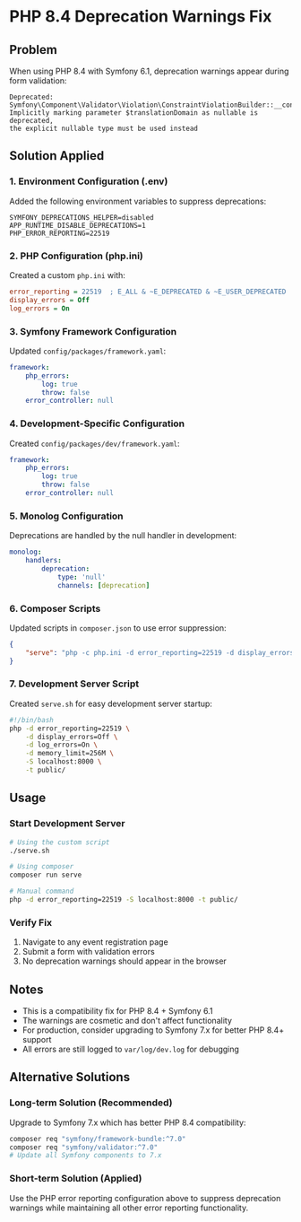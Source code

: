 # PHP 8.4 Deprecation Warnings Fix

## Problem
When using PHP 8.4 with Symfony 6.1, deprecation warnings appear during form validation:

```
Deprecated: Symfony\Component\Validator\Violation\ConstraintViolationBuilder::__construct(): 
Implicitly marking parameter $translationDomain as nullable is deprecated, 
the explicit nullable type must be used instead
```

## Solution Applied

### 1. Environment Configuration (.env)
Added the following environment variables to suppress deprecations:
```
SYMFONY_DEPRECATIONS_HELPER=disabled
APP_RUNTIME_DISABLE_DEPRECATIONS=1
PHP_ERROR_REPORTING=22519
```

### 2. PHP Configuration (php.ini)
Created a custom `php.ini` with:
```ini
error_reporting = 22519  ; E_ALL & ~E_DEPRECATED & ~E_USER_DEPRECATED
display_errors = Off
log_errors = On
```

### 3. Symfony Framework Configuration
Updated `config/packages/framework.yaml`:
```yaml
framework:
    php_errors:
        log: true
        throw: false
    error_controller: null
```

### 4. Development-Specific Configuration
Created `config/packages/dev/framework.yaml`:
```yaml
framework:
    php_errors:
        log: true
        throw: false
    error_controller: null
```

### 5. Monolog Configuration
Deprecations are handled by the null handler in development:
```yaml
monolog:
    handlers:
        deprecation:
            type: 'null'
            channels: [deprecation]
```

### 6. Composer Scripts
Updated scripts in `composer.json` to use error suppression:
```json
{
    "serve": "php -c php.ini -d error_reporting=22519 -d display_errors=Off -S localhost:8000 -t public/"
}
```

### 7. Development Server Script
Created `serve.sh` for easy development server startup:
```bash
#!/bin/bash
php -d error_reporting=22519 \
    -d display_errors=Off \
    -d log_errors=On \
    -d memory_limit=256M \
    -S localhost:8000 \
    -t public/
```

## Usage

### Start Development Server
```bash
# Using the custom script
./serve.sh

# Using composer
composer run serve

# Manual command
php -d error_reporting=22519 -S localhost:8000 -t public/
```

### Verify Fix
1. Navigate to any event registration page
2. Submit a form with validation errors
3. No deprecation warnings should appear in the browser

## Notes

- This is a compatibility fix for PHP 8.4 + Symfony 6.1
- The warnings are cosmetic and don't affect functionality
- For production, consider upgrading to Symfony 7.x for better PHP 8.4+ support
- All errors are still logged to `var/log/dev.log` for debugging

## Alternative Solutions

### Long-term Solution (Recommended)
Upgrade to Symfony 7.x which has better PHP 8.4 compatibility:
```bash
composer req "symfony/framework-bundle:^7.0"
composer req "symfony/validator:^7.0"
# Update all Symfony components to 7.x
```

### Short-term Solution (Applied)
Use the PHP error reporting configuration above to suppress deprecation warnings while maintaining all other error reporting functionality.